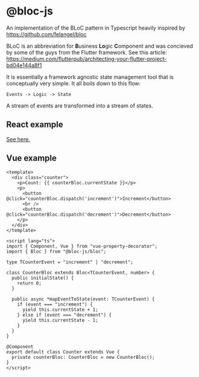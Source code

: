 # @bloc-js

An implementation of the BLoC pattern in Typescript heavily inspired by
https://github.com/felangel/bloc

BLoC is an abbreviation for **B**usiness **Lo**gic **C**omponent and was
concieved by some of the guys from the Flutter framework. See this article:
https://medium.com/flutterpub/architecting-your-flutter-project-bd04e144a8f1

It is essentially a framework agnostic state management tool that is
conceptually very simple. It all boils down to this flow:

```
Events -> Logic -> State
```

A stream of events are transformed into a stream of states.

## React example

[See here.](packages/react-bloc/example)

## Vue example

```vue
<template>
  <div class="counter">
    <p>Count: {{ counterBloc.currentState }}</p>
    <p>
      <button @click="counterBloc.dispatch('increment')">Increment</button>
      <br />
      <button @click="counterBloc.dispatch('decrement')">Decrement</button>
    </p>
  </div>
</template>

<script lang="ts">
import { Component, Vue } from "vue-property-decorator";
import { Bloc } from "@bloc-js/bloc";

type TCounterEvent = "increment" | "decrement";

class CounterBloc extends Bloc<TCounterEvent, number> {
  public initialState() {
    return 0;
  }

  public async *mapEventToState(event: TCounterEvent) {
    if (event === "increment") {
      yield this.currentState + 1;
    } else if (event === "decrement") {
      yield this.currentState - 1;
    }
  }
}

@Component
export default class Counter extends Vue {
  private counterBloc: CounterBloc = new CounterBloc();
}
</script>
```
